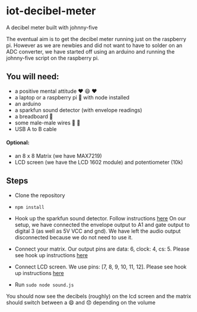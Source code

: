 # iot-decibel-meter
A decibel meter built with johnny-five

The eventual aim is to get the decibel meter running just on the raspberry pi. However as we are newbies and did not want to have to solder on an ADC converter, we have started off using an arduino and running the johnny-five script on the raspberry pi.

## You will need:
- a positive mental attitude :heart: :smile: :heart:
- a laptop or a raspberry pi :cake: with node installed
- an arduino
- a sparkfun sound detector (with envelope readings)
- a breadboard :bread:
- some male-male wires :boy: :boy:
- USB A to B cable

#### Optional:
- an 8 x 8 Matrix (we have MAX7219)
- LCD screen (we have the LCD 1602 module) and potentiometer (10k)

## Steps
- Clone the repository
- ```npm install```
- Hook up the sparkfun sound detector. Follow instructions [here](https://learn.sparkfun.com/tutorials/sound-detector-hookup-guide?_ga=2.42092133.1361593521.1505302503-234789299.1505302503#introducing-the-sound-detector)
On our setup, we have connected the envelope output to A1 and gate output to digital 3 (as well as 5V VCC and gnd). We have left the audio output disconnected because we do not need to use it.

- Connect your matrix. Our output pins are data: 6, clock: 4, cs: 5. Please see hook up instructions [here](http://johnny-five.io/examples/led-matrix)
- Connect LCD screen. We use pins: [7, 8, 9, 10, 11, 12]. Please see hook up instructions [here](http://johnny-five.io/examples/lcd/)
- Run ```sudo node sound.js```

You should now see the decibels (roughly) on the lcd screen and the matrix should switch between a :smile: and :disappointed: depending on the volume
